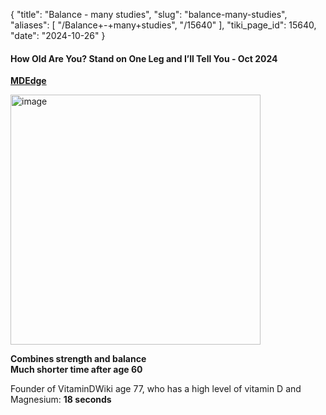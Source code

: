 {
  "title": "Balance - many studies",
  "slug": "balance-many-studies",
  "aliases": [
    "/Balance+-+many+studies",
    "/15640"
  ],
  "tiki_page_id": 15640,
  "date": "2024-10-26"
}


#### How Old Are You? Stand on One Leg and I’ll Tell You - Oct 2024

 **[MDEdge](https://www.mdedge.com/internalmedicine/article/271318/geriatrics/how-old-are-you-stand-one-leg-and-ill-tell-you?ecd=WNL_EVE_241026_mdedge&uac=138704MX&sso=true)** 

<img src="https://d1bk1kqxc0sym.cloudfront.net/attachments/webp/seconds-one-leg.webp" alt="image" width="400">

 **Combines strength and balance  
Much shorter time after age 60** 

Founder of VitaminDWiki age 77, who has a high level of vitamin D and Magnesium:  **18 seconds** 
